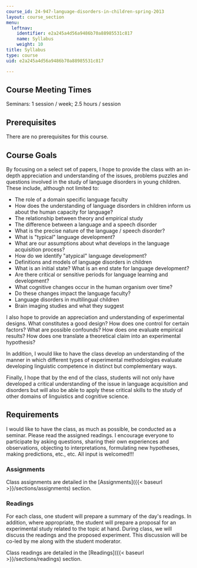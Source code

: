 ```yaml
---
course_id: 24-947-language-disorders-in-children-spring-2013
layout: course_section
menu:
  leftnav:
    identifier: e2a245a4d56a9486b70a88985531c817
    name: Syllabus
    weight: 10
title: Syllabus
type: course
uid: e2a245a4d56a9486b70a88985531c817

---
```


Course Meeting Times
--------------------

Seminars: 1 session / week; 2.5 hours / session

Prerequisites
-------------

There are no prerequisites for this course.

Course Goals
------------

By focusing on a select set of papers, I hope to provide the class with an in-depth appreciation and understanding of the issues, problems puzzles and questions involved in the study of language disorders in young children. These include, although not limited to:

*   The role of a domain specific language faculty
*   How does the understanding of language disorders in children inform us about the human capacity for language?
*   The relationship between theory and empirical study
*   The difference between a language and a speech disorder
*   What is the precise nature of the language / speech disorder?
*   What is "typical" language development?
*   What are our assumptions about what develops in the language acquisition process?
*   How do we identify "atypical" language development?
*   Definitions and models of language disorders in children
*   What is an initial state? What is an end state for language development?
*   Are there critical or sensitive periods for language learning and development?
*   What cognitive changes occur in the human organism over time?
*   Do these changes impact the language faculty?
*   Language disorders in multilingual children
*   Brain imaging studies and what they suggest

I also hope to provide an appreciation and understanding of experimental designs. What constitutes a good design? How does one control for certain factors? What are possible confounds? How does one evaluate empirical results? How does one translate a theoretical claim into an experimental hypothesis?

In addition, I would like to have the class develop an understanding of the manner in which different types of experimental methodologies evaluate developing linguistic competence in distinct but complementary ways.

Finally, I hope that by the end of the class, students will not only have developed a critical understanding of the issue in language acquisition and disorders but will also be able to apply these critical skills to the study of other domains of linguistics and cognitive science.

Requirements
------------

I would like to have the class, as much as possible, be conducted as a seminar. Please read the assigned readings. I encourage everyone to participate by asking questions, sharing their own experiences and observations, objecting to interpretations, formulating new hypotheses, making predictions, etc., etc. All input is welcomed!!!

### Assignments

Class assignments are detailed in the [Assignments]({{< baseurl >}}/sections/assignments) section.

### Readings

For each class, one student will prepare a summary of the day's readings. In addition, where appropriate, the student will prepare a proposal for an experimental study related to the topic at hand. During class, we will discuss the readings and the proposed experiment. This discussion will be co-led by me along with the student moderator.

Class readings are detailed in the [Readings]({{< baseurl >}}/sections/readings) section.